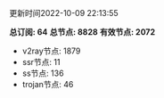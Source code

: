 更新时间2022-10-09 22:13:55

**总订阅: 64**
**总节点: 8828**
**有效节点: 2072**
- v2ray节点: 1879
- ssr节点: 11
- ss节点: 136
- trojan节点: 46
